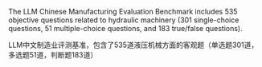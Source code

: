 
The LLM Chinese Manufacturing Evaluation Benchmark includes 535 objective questions related to hydraulic machinery (301 single-choice questions, 51 multiple-choice questions, and 183 true/false questions).

LLM中文制造业评测基准，包含了535道液压机械方面的客观题（单选题301道，多选题51道，判断题183道）
